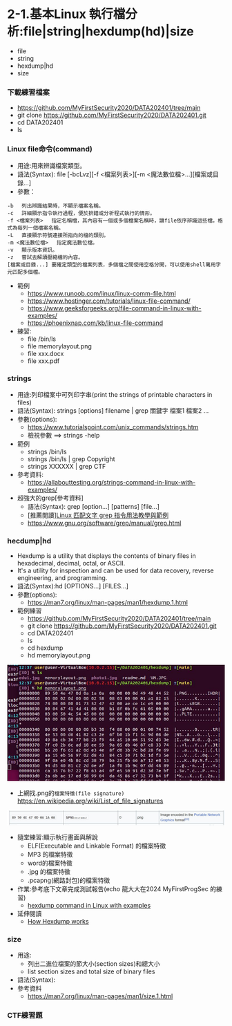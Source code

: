 # 2-1.基本Linux 執行檔分析:file|string|hexdump(hd)|size
- file
- string
- hexdump|hd
- size

### 下載練習檔案
- https://github.com/MyFirstSecurity2020/DATA202401/tree/main
- git clone https://github.com/MyFirstSecurity2020/DATA202401.git
- cd DATA202401
- ls

### Linux file命令(command)
- 用途:用來辨識檔案類型。
- 語法(Syntax): file [-bcLvz][-f <檔案列表>][-m <魔法數位檔>...][檔案或目錄...]
- 參數：
```
-b 　列出辨識結果時，不顯示檔案名稱。
-c 　詳細顯示指令執行過程，便於排錯或分析程式執行的情形。
-f <檔案列表> 　指定名稱檔，其內容有一個或多個檔案名稱時，讓file依序辨識這些檔，格式為每列一個檔案名稱。
-L 　直接顯示符號連接所指向的檔的類別。
-m <魔法數位檔> 　指定魔法數位檔。
-v 　顯示版本資訊。
-z 　嘗試去解讀壓縮檔的內容。
[檔案或目錄...] 要確定類型的檔案列表，多個檔之間使用空格分開，可以使用shell萬用字元匹配多個檔。
```
- 範例
  - https://www.runoob.com/linux/linux-comm-file.html
  - https://www.hostinger.com/tutorials/linux-file-command/
  - https://www.geeksforgeeks.org/file-command-in-linux-with-examples/
  - https://phoenixnap.com/kb/linux-file-command
- 練習:
  - file /bin/ls
  - file memorylayout.png
  - file xxx.docx
  - file xxx.pdf

### strings 
- 用途:列印檔案中可列印字串(print the strings of printable characters in files)
- 語法(Syntax): strings [options] filename   | grep 關鍵字 檔案1 檔案2 ...
- 參數(options):
  - https://www.tutorialspoint.com/unix_commands/strings.htm
  - 檢視參數 ==> strings -help
- 範例
  - strings /bin/ls
  - strings /bin/ls | grep Copyright
  - strings XXXXXX | grep CTF
- 參考資料:
  - https://allabouttesting.org/strings-command-in-linux-with-examples/  
- 超強大的grep[參考資料]
  - 語法(Syntax): grep [option...] [patterns] [file...]
  - [推薦閱讀][Linux 匹配文字 grep 指令用法教學與範例](https://blog.gtwang.org/linux/linux-grep-command-tutorial-examples/)
  - https://www.gnu.org/software/grep/manual/grep.html

 ### hecdump|hd
 - Hexdump is a utility that displays the contents of binary files in hexadecimal, decimal, octal, or ASCII.
 - It's a utility for inspection and can be used for data recovery, reverse engineering, and programming.
 - 語法(Syntax):hd [OPTIONS...] [FILES...]
 - 參數(options):
   - https://man7.org/linux/man-pages/man1/hexdump.1.html 
 - 範例練習
   - https://github.com/MyFirstSecurity2020/DATA202401/tree/main
   - git clone https://github.com/MyFirstSecurity2020/DATA202401.git
   - cd DATA202401
   - ls
   - cd hexdump
   - hd memorylayout.png

![hd_1.JPG](hd_1.JPG)

   - 上網找.png的`檔案特徵(file signature)`  https://en.wikipedia.org/wiki/List_of_file_signatures

![hd_2.JPG](hd_2.JPG)

 - 隨堂練習:顯示執行畫面與解說
   - ELF(Executable and Linkable Format) 的檔案特徵
   - MP3 的檔案特徵
   - word的檔案特徵
   - .jpg 的檔案特徵
   - .pcapng(網路封包)的檔案特徵
 - 作業:參考底下文章完成測試報告(echo 龍大大在2024 MyFirstProgSec 的練習)
   - [hexdump command in Linux with examples](https://www.geeksforgeeks.org/hexdump-command-in-linux-with-examples/) 
 - 延伸閱讀
   - [How Hexdump works](https://opensource.com/article/19/8/dig-binary-files-hexdump#:~:text=Hexdump%20is%20a%20utility%20that,%2C%20reverse%20engineering%2C%20and%20programming.)


### size
- 用途:
  - 列出二進位檔案的節大小(section sizes)和總大小
  - list section sizes and total size of binary files
- 語法(Syntax):
- 參考資料
  - https://man7.org/linux/man-pages/man1/size.1.html


### CTF練習題
